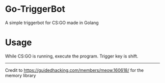 # Go-TriggerBot
A simple triggerbot for CS:GO made in Golang

# Usage

While CS:GO is running, execute the program. Trigger key is shift.

____________________________

Credit to https://guidedhacking.com/members/meow.160618/ for the memory library
